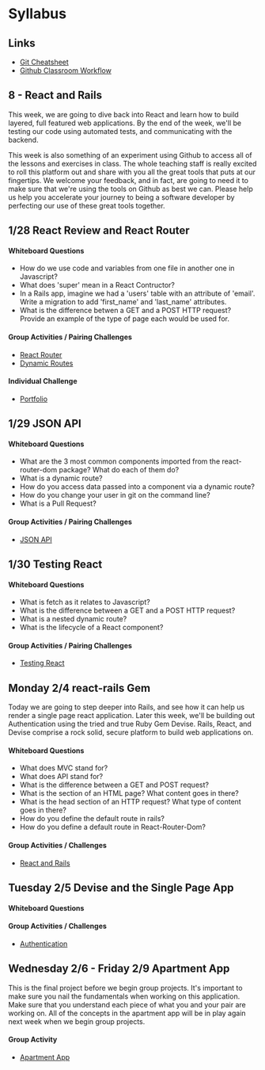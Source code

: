 # Syllabus

## Links
* [Git Cheatsheet](./GitCheatSheet.md)
* [Github Classroom Workflow](./GHClassroomWorkflow.md)

## 8 - React and Rails
This week, we are going to dive back into React and learn how to build layered, full featured web applications.  By the end of the week, we'll be testing our code using automated tests, and communicating with the backend.

This week is also something of an experiment using Github to access all of the lessons and exercises in class.  The whole teaching staff is really excited to roll this platform out and share with you all the great tools that puts at our fingertips.  We welcome your feedback, and in fact, are going to need it to make sure that we're using the tools on Github as best we can.  Please help us help you accelerate your journey to being a software developer by perfecting our use of these great tools together.

## 1/28 React Review and React Router

#### Whiteboard Questions
* How do we use code and variables from one file in another one in Javascript?
* What does 'super' mean in a React Contructor?
* In a Rails app, imagine we had a 'users' table with an attribute of 'email'.  Write a migration to add 'first_name' and 'last_name' attributes.
* What is the difference betwen a GET and a POST HTTP request?  Provide an example of the type of page each would be used for.

#### Group Activities / Pairing Challenges
* [React Router](https://classroom.github.com/g/RSynp64z)
* [Dynamic Routes](https://classroom.github.com/g/hoUP0zMm)

#### Individual Challenge
* [Portfolio](https://classroom.github.com/a/SKlBq3pj)

## 1/29 JSON API

#### Whiteboard Questions
* What are the 3 most common components imported from the react-router-dom package?  What do each of them do?
* What is a dynamic route?
* How do you access data passed into a component via a dynamic route?
* How do you change your user in git on the command line?
* What is a Pull Request?

#### Group Activities / Pairing Challenges
* [JSON API](https://classroom.github.com/g/U8deyOjt)


## 1/30 Testing React

#### Whiteboard Questions
* What is fetch as it relates to Javascript?
* What is the difference between a GET and a POST HTTP request?
* What is a nested dynamic route?
* What is the lifecycle of a React component?

#### Group Activities / Pairing Challenges

* [Testing React](https://classroom.github.com/g/nXu7P-UJ)


## Monday 2/4 react-rails Gem
Today we are going to step deeper into Rails, and see how it can help us render a single page react application.  Later this week, we'll be building out Authentication using the tried and true Ruby Gem Devise.  Rails, React, and Devise comprise a rock solid, secure platform to build web applications on.

#### Whiteboard Questions

* What does MVC stand for?
* What does API stand for?
* What is the difference between a GET and  POST request?
* What is the <head> section of an HTML page?  What content goes in there?
* What is the head section of an HTTP request?  What type of content goes in there?
* How do you define the default route in rails?
* How do you define a default route in React-Router-Dom?

#### Group Activities / Challenges

* [React and Rails](./react-rails)


## Tuesday 2/5 Devise and the Single Page App

#### Whiteboard Questions

#### Group Activities / Challenges
* [Authentication](./authentication)

## Wednesday 2/6 - Friday 2/9 Apartment App

This is the final project before we begin group projects.  It's important to make sure you nail the fundamentals when working on this application.  Make sure that you understand each piece of what you and your pair are working on.  All of the concepts in the apartment app will be in play again next week when we begin group projects.

#### Group Activity
* [Apartment App](./apartment-app)
